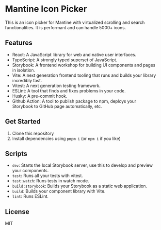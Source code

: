 # Mantine Icon Picker

This is an icon picker for Mantine with virtualized scrolling and search functionalities. It is performant and can handle 5000+ icons.

## Features

- React: A JavaScript library for web and native user interfaces.
- TypeScript: A strongly typed superset of JavaScript.
- Storybook: A frontend workshop for building UI components and pages in isolation.
- Vite: A next generation frontend tooling that runs and builds your library incredibly fast.
- Vitest: A next generation testing framework.
- ESLint: A tool that finds and fixes problems in your code.
- Husky: A pre-commit hook.
- Github Action: A tool to publish package to npm, deploys your Storybook to GitHub page automatically, etc.

## Get Started

1. Clone this repository
2. Install dependencies using `pnpm i` (or `npm i` if you like)

## Scripts

- `dev`: Starts the local Storybook server, use this to develop and preview your components.
- `test`: Runs all your tests with vitest.
- `test:watch`: Runs tests in watch mode.
- `build:storybook`: Builds your Storybook as a static web application.
- `build`: Builds your component library with Vite.
- `lint`: Runs ESLint.

## License

MIT

